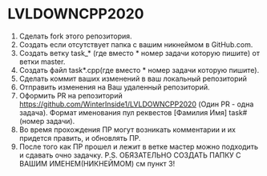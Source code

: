 # LVLDOWNCPP2020
1. Сделать fork этого репозитория.
2. Создать если отсутствует папкa с вашим никнеймом в GitHub.com.
3. Создать ветку task_* (где вместо * номер задачи которую пишите) от ветки master.
4. Создать файл task*.cpp(где вместо * номер задачи которую пишите).
5. Сделать коммит ваших изменений в ваш локальный репозиторий
6. Отправить изменения на Ваш удаленный репозиторий.
7. Оформить PR на репозиторий https://github.com/WinterInside1/LVLDOWNCPP2020 (Один PR - одна задача). Формат именования пул реквестов [Фамилия Имя] task#(номер задачи).
8. Во время прохождения ПР могут возникать комментарии и их придется править, и обновлять ПР.
9. После того как ПР прошел и лежит в ветке мастер можно подходить и сдавать очно задачку.
P.S. ОБЯЗАТЕЛЬНО СОЗДАТЬ ПАПКУ С ВАШИМ ИМЕНЕМ(НИКНЕЙМОМ) см пункт 3!

